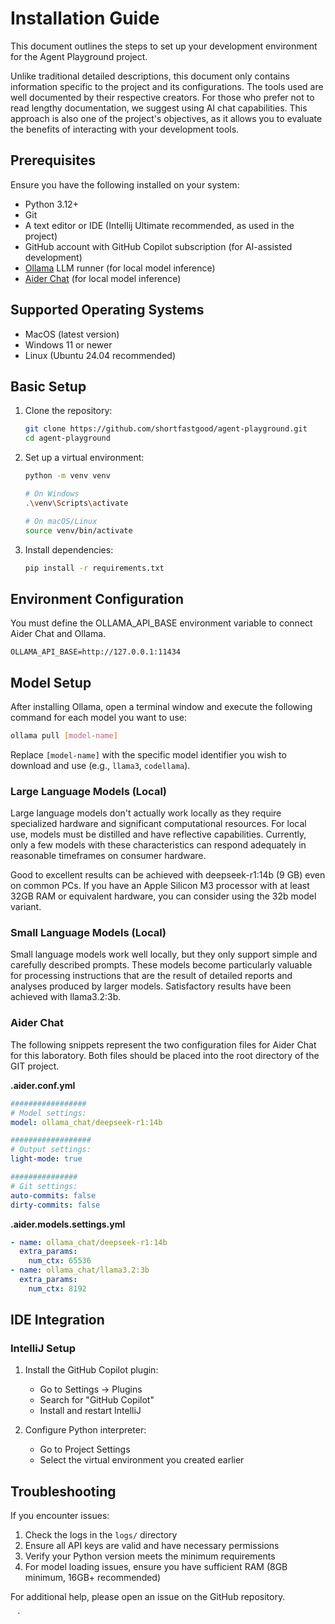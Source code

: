 # Installation Guide

This document outlines the steps to set up your development environment for the Agent Playground project. 

Unlike traditional detailed descriptions, this document only contains information specific to the project and its configurations. The tools used are well documented by their respective creators. For those who prefer not to read lengthy documentation, we suggest using AI chat capabilities. This approach is also one of the project's objectives, as it allows you to evaluate the benefits of interacting with your development tools.

## Prerequisites

Ensure you have the following installed on your system:

- Python 3.12+
- Git
- A text editor or IDE (Intellij Ultimate recommended, as used in the project)
- GitHub account with GitHub Copilot subscription (for AI-assisted development)
- [Ollama](https://ollama.com) LLM runner (for local model inference)
- [Aider Chat](https://aider.chat) (for local model inference)

## Supported Operating Systems

- MacOS (latest version)
- Windows 11 or newer
- Linux (Ubuntu 24.04 recommended)

## Basic Setup

1. Clone the repository:
   ```bash
   git clone https://github.com/shortfastgood/agent-playground.git
   cd agent-playground
   ```

2. Set up a virtual environment:
   ```bash
   python -m venv venv
   
   # On Windows
   .\venv\Scripts\activate
   
   # On macOS/Linux
   source venv/bin/activate
   ```

3. Install dependencies:
   ```bash
   pip install -r requirements.txt
   ```

## Environment Configuration

You must define the OLLAMA_API_BASE environment variable to connect Aider Chat and Ollama.

    OLLAMA_API_BASE=http://127.0.0.1:11434

## Model Setup

After installing Ollama, open a terminal window and execute the following command for each model you want to use:

```bash
ollama pull [model-name]
```

Replace `[model-name]` with the specific model identifier you wish to download and use (e.g., `llama3`, `codellama`).

### Large Language Models (Local)

Large language models don't actually work locally as they require specialized hardware and significant computational resources. For local use, models must be distilled and have reflective capabilities. Currently, only a few models with these characteristics can respond adequately in reasonable timeframes on consumer hardware.

Good to excellent results can be achieved with deepseek-r1:14b (9 GB) even on common PCs. If you have an Apple Silicon M3 processor with at least 32GB RAM or equivalent hardware, you can consider using the 32b model variant.

### Small Language Models (Local)

Small language models work well locally, but they only support simple and carefully described prompts. These models become particularly valuable for processing instructions that are the result of detailed reports and analyses produced by larger models. Satisfactory results have been achieved with llama3.2:3b.

### Aider Chat

The following snippets represent the two configuration files for Aider Chat for this laboratory. Both files should be placed into the root directory of the GIT project.

**.aider.conf.yml**

```yaml
#################
# Model settings:
model: ollama_chat/deepseek-r1:14b

##################
# Output settings:
light-mode: true

###############
# Git settings:
auto-commits: false
dirty-commits: false
```

**.aider.models.settings.yml**

```yaml
- name: ollama_chat/deepseek-r1:14b
  extra_params:
    num_ctx: 65536
- name: ollama_chat/llama3.2:3b
  extra_params:
    num_ctx: 8192
```

## IDE Integration

### IntelliJ Setup

1. Install the GitHub Copilot plugin:
   - Go to Settings → Plugins
   - Search for "GitHub Copilot"
   - Install and restart IntelliJ

2. Configure Python interpreter:
   - Go to Project Settings
   - Select the virtual environment you created earlier

## Troubleshooting

If you encounter issues:

1. Check the logs in the `logs/` directory
2. Ensure all API keys are valid and have necessary permissions
3. Verify your Python version meets the minimum requirements
4. For model loading issues, ensure you have sufficient RAM (8GB minimum, 16GB+ recommended)

For additional help, please open an issue on the GitHub repository.

`
`
`